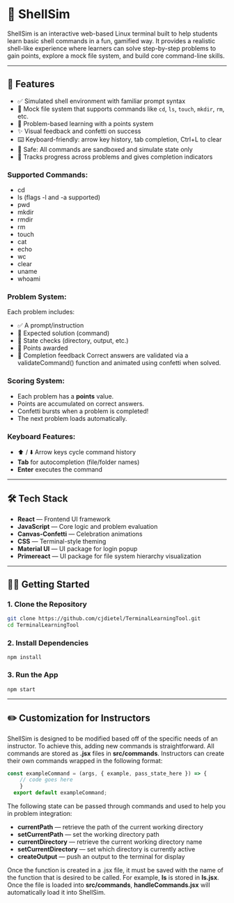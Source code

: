 # 🐚 ShellSim

ShellSim is an interactive web-based Linux terminal built to help students learn basic shell commands in a fun, gamified way. It provides a realistic shell-like experience where learners can solve step-by-step problems to gain points, explore a mock file system, and build core command-line skills.

---

## 🚀 Features

  - ✅ Simulated shell environment with familiar prompt syntax  
  - 📁 Mock file system that supports commands like `cd`, `ls`, `touch`, `mkdir`, `rm`, etc.  
  - 🧠 Problem-based learning with a points system  
  - ✨ Visual feedback and confetti on success  
  - ⌨️ Keyboard-friendly: arrow key history, tab completion, Ctrl+L to clear  
  - 🔐 Safe: All commands are sandboxed and simulate state only  
  - 🎯 Tracks progress across problems and gives completion indicators

  ### Supported Commands:
  - cd
  - ls (flags -l and -a supported)
  - pwd
  - mkdir
  - rmdir
  - rm
  - touch
  - cat
  - echo
  - wc
  - clear
  - uname
  - whoami

  ### Problem System:

  Each problem includes:
  - ✅ A prompt/instruction
  - 🧠 Expected solution (command)
  - 📍 State checks (directory, output, etc.)
  - 🌟 Points awarded
  - 🎉 Completion feedback
  Correct answers are validated via a validateCommand() function and animated using confetti when solved.

  ### Scoring System:

  - Each problem has a __points__ value.
  - Points are accumulated on correct answers.
  - Confetti bursts when a problem is completed!
  - The next problem loads automatically.

  ### Keyboard Features:

  - ⬆️ / ⬇️ Arrow keys cycle command history
  - __Tab__ for autocompletion (file/folder names)
  - __Enter__ executes the command
---

## 🛠️ Tech Stack

- **React** — Frontend UI framework  
- **JavaScript** — Core logic and problem evaluation  
- **Canvas-Confetti** — Celebration animations  
- **CSS** — Terminal-style theming  
- **Material UI** — UI package for login popup
- **Primereact** — UI package for file system hierarchy           visualization

---

## 🧑‍💻 Getting Started

### 1. Clone the Repository

```bash
git clone https://github.com/cjdietel/TerminalLearningTool.git
cd TerminalLearningTool
```
### 2. Install Dependencies

```
npm install
```

### 3. Run the App
```
npm start
```
---
## ✏️ Customization for Instructors

ShellSim is designed to be modified based off of the specific needs of an instructor. To achieve this, adding new commands is straightforward. All commands are stored as __.jsx__ files in __src/commands__. Instructors can create their own commands wrapped in the following format:
```js
const exampleCommand = (args, { example, pass_state_here }) => {
    // code goes here
    }
  export default exampleCommand;
```

The following state can be passed through commands and used to help you in problem integration:
- __currentPath__ — retrieve the path of the current working directory
- __setCurrentPath__ — set the working directory path
- __currentDirectory__ — retrieve the current working directory name
- __setCurrentDirectory__ — set which directory is currently active
- __createOutput__ — push an output to the terminal for display

Once the function is created in a .jsx file, it must be saved with the name of the function that is desired to be called. For example, __ls__ is stored in __ls.jsx__. Once the file is loaded into __src/commands__, __handleCommands.jsx__ will automatically load it into ShellSim.